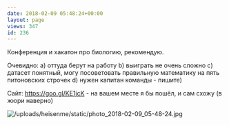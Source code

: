 ```yaml
---
date: 2018-02-09 05:48:24+00:00
layout: page
views: 347
id: 236
---
```


Конференция и хакатон про биологию, рекомендую.

Очевидно:
a) оттуда берут на работу
b) выиграть не очень сложно
c) датасет понятный, могу посоветовать правильную математику на пять питоновских строчек 
d) нужен капитан команды - пишите)

Сайт: https://goo.gl/KE1jcK - на вашем месте я бы пошёл, и сам схожу (в жюри наверно)



![/uploads/heisenme/static/photo_2018-02-09_05-48-24.jpg](/uploads/heisenme/static/photo_2018-02-09_05-48-24.jpg)
